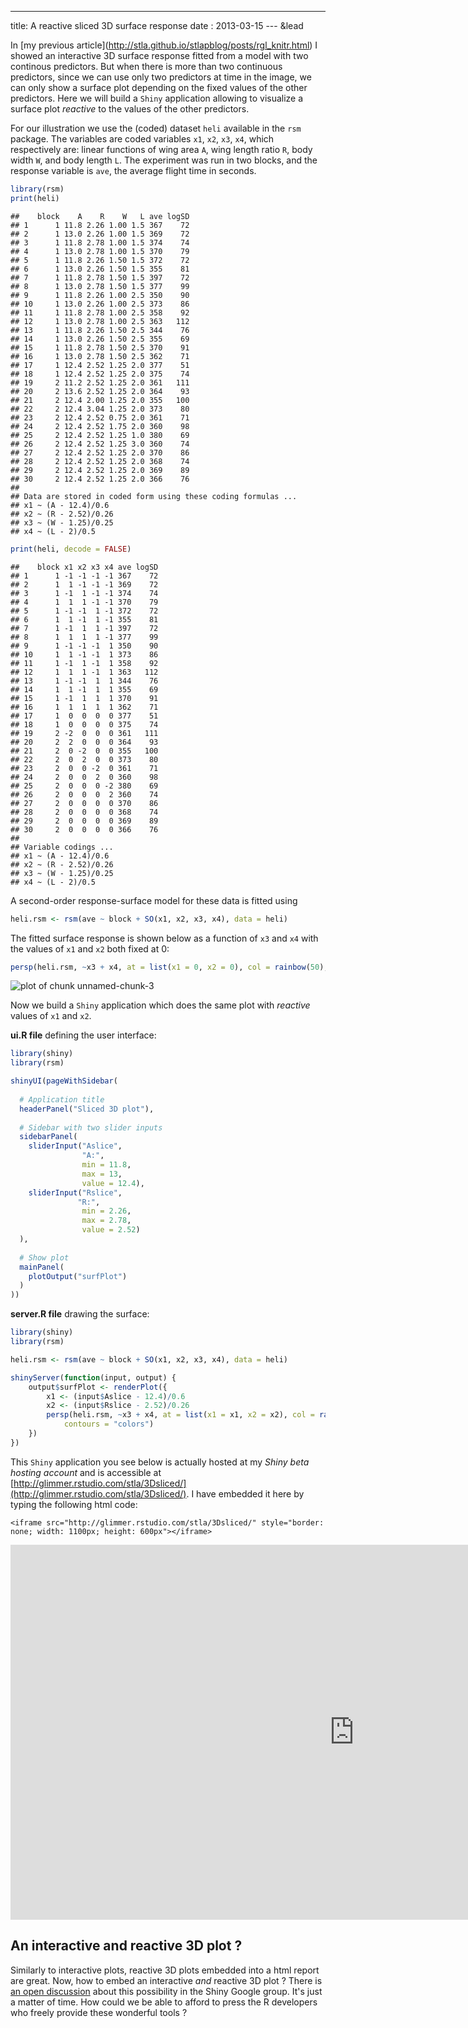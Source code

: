 ---
title: A reactive sliced 3D surface response
date : 2013-03-15
--- &lead




In [my previous article](<u>http://stla.github.io/stlapblog/posts/rgl_knitr.html</u>) I showed an interactive 3D surface response fitted from a model with two continous predictors. But when there is more than two continuous predictors, since we can use only two predictors at time in the image, we can only show a surface plot depending on the fixed values of the other predictors. Here we will build a `Shiny` application allowing to visualize a surface plot *reactive* to the values of the other predictors.

For our illustration we use the (coded) dataset `heli` available in the `rsm` package. 
The variables are coded variables `x1`, `x2`, `x3`, `x4`, which respectively are: linear functions of wing area
`A`, wing length ratio `R`, body width `W`, and body length `L`. The experiment was run in two
blocks, and the response variable is `ave`, the average flight time in seconds.


```r
library(rsm)
print(heli)
```

```
##    block    A    R    W   L ave logSD
## 1      1 11.8 2.26 1.00 1.5 367    72
## 2      1 13.0 2.26 1.00 1.5 369    72
## 3      1 11.8 2.78 1.00 1.5 374    74
## 4      1 13.0 2.78 1.00 1.5 370    79
## 5      1 11.8 2.26 1.50 1.5 372    72
## 6      1 13.0 2.26 1.50 1.5 355    81
## 7      1 11.8 2.78 1.50 1.5 397    72
## 8      1 13.0 2.78 1.50 1.5 377    99
## 9      1 11.8 2.26 1.00 2.5 350    90
## 10     1 13.0 2.26 1.00 2.5 373    86
## 11     1 11.8 2.78 1.00 2.5 358    92
## 12     1 13.0 2.78 1.00 2.5 363   112
## 13     1 11.8 2.26 1.50 2.5 344    76
## 14     1 13.0 2.26 1.50 2.5 355    69
## 15     1 11.8 2.78 1.50 2.5 370    91
## 16     1 13.0 2.78 1.50 2.5 362    71
## 17     1 12.4 2.52 1.25 2.0 377    51
## 18     1 12.4 2.52 1.25 2.0 375    74
## 19     2 11.2 2.52 1.25 2.0 361   111
## 20     2 13.6 2.52 1.25 2.0 364    93
## 21     2 12.4 2.00 1.25 2.0 355   100
## 22     2 12.4 3.04 1.25 2.0 373    80
## 23     2 12.4 2.52 0.75 2.0 361    71
## 24     2 12.4 2.52 1.75 2.0 360    98
## 25     2 12.4 2.52 1.25 1.0 380    69
## 26     2 12.4 2.52 1.25 3.0 360    74
## 27     2 12.4 2.52 1.25 2.0 370    86
## 28     2 12.4 2.52 1.25 2.0 368    74
## 29     2 12.4 2.52 1.25 2.0 369    89
## 30     2 12.4 2.52 1.25 2.0 366    76
## 
## Data are stored in coded form using these coding formulas ...
## x1 ~ (A - 12.4)/0.6
## x2 ~ (R - 2.52)/0.26
## x3 ~ (W - 1.25)/0.25
## x4 ~ (L - 2)/0.5
```

```r
print(heli, decode = FALSE)
```

```
##    block x1 x2 x3 x4 ave logSD
## 1      1 -1 -1 -1 -1 367    72
## 2      1  1 -1 -1 -1 369    72
## 3      1 -1  1 -1 -1 374    74
## 4      1  1  1 -1 -1 370    79
## 5      1 -1 -1  1 -1 372    72
## 6      1  1 -1  1 -1 355    81
## 7      1 -1  1  1 -1 397    72
## 8      1  1  1  1 -1 377    99
## 9      1 -1 -1 -1  1 350    90
## 10     1  1 -1 -1  1 373    86
## 11     1 -1  1 -1  1 358    92
## 12     1  1  1 -1  1 363   112
## 13     1 -1 -1  1  1 344    76
## 14     1  1 -1  1  1 355    69
## 15     1 -1  1  1  1 370    91
## 16     1  1  1  1  1 362    71
## 17     1  0  0  0  0 377    51
## 18     1  0  0  0  0 375    74
## 19     2 -2  0  0  0 361   111
## 20     2  2  0  0  0 364    93
## 21     2  0 -2  0  0 355   100
## 22     2  0  2  0  0 373    80
## 23     2  0  0 -2  0 361    71
## 24     2  0  0  2  0 360    98
## 25     2  0  0  0 -2 380    69
## 26     2  0  0  0  2 360    74
## 27     2  0  0  0  0 370    86
## 28     2  0  0  0  0 368    74
## 29     2  0  0  0  0 369    89
## 30     2  0  0  0  0 366    76
## 
## Variable codings ...
## x1 ~ (A - 12.4)/0.6
## x2 ~ (R - 2.52)/0.26
## x3 ~ (W - 1.25)/0.25
## x4 ~ (L - 2)/0.5
```



A second-order response-surface model for these data is fitted using

```r
heli.rsm <- rsm(ave ~ block + SO(x1, x2, x3, x4), data = heli)
```


The fitted surface response is shown below as a function of `x3` and `x4` with 
the values of `x1` and `x2` both fixed at $0$:  


```r
persp(heli.rsm, ~x3 + x4, at = list(x1 = 0, x2 = 0), col = rainbow(50), contours = "colors")
```

![plot of chunk unnamed-chunk-3](assets/fig/rsmShinyunnamed-chunk-3.png) 


Now we build a `Shiny` application which does the same plot with *reactive* values of `x1` and `x2`. 

**ui.R file** defining the user interface:

```r
library(shiny)
library(rsm)

shinyUI(pageWithSidebar(
  
  # Application title
  headerPanel("Sliced 3D plot"),
  
  # Sidebar with two slider inputs
  sidebarPanel(
    sliderInput("Aslice", 
                "A:", 
                min = 11.8, 
                max = 13, 
                value = 12.4),
    sliderInput("Rslice", 
               "R:", 
                min = 2.26, 
                max = 2.78, 
                value = 2.52)
  ),
  
  # Show plot 
  mainPanel(
    plotOutput("surfPlot")
  )
))
```


**server.R file** drawing the surface:

```r
library(shiny)
library(rsm)

heli.rsm <- rsm(ave ~ block + SO(x1, x2, x3, x4), data = heli)

shinyServer(function(input, output) {
    output$surfPlot <- renderPlot({
        x1 <- (input$Aslice - 12.4)/0.6
        x2 <- (input$Rslice - 2.52)/0.26
        persp(heli.rsm, ~x3 + x4, at = list(x1 = x1, x2 = x2), col = rainbow(50), 
            contours = "colors")
    })
})
```

This `Shiny` application you see below is actually hosted at my  *Shiny beta hosting account* and 
is accessible at [http://glimmer.rstudio.com/stla/3Dsliced/](http://glimmer.rstudio.com/stla/3Dsliced/). 
I have embedded it here by typing the following html code: 

```
<iframe src="http://glimmer.rstudio.com/stla/3Dsliced/" style="border: none; width: 1100px; height: 600px"></iframe>
```

<iframe src="http://glimmer.rstudio.com/stla/3Dsliced/" style="border: none; width: 1100px; height: 600px"></iframe>



An interactive and reactive 3D plot ? 
---------------------------------------------

Similarly to interactive plots, reactive 3D plots embedded into a html report are great. Now, how to embed an interactive *and* reactive 3D plot ? 
There is [an open discussion](https://groups.google.com/forum/#!msg/shiny-discuss/VV-vw3VFpj0/bszBuHkgtS8J) about this possibility in the Shiny Google group. It's just a matter of time. 
How could we be able to afford to press the R developers who freely provide these wonderful tools ? 



